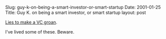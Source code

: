 Slug: guy-k-on-being-a-smart-investor-or-smart-startup
Date: 2001-01-25
Title: Guy K. on being a smart investor, or smart startup
layout: post

<a href="http://biz.yahoo.com/bizwk/001229/q.html&quot;">Lies to make a VC groan</a>.

I&#39;ve lived some of these. Beware.
